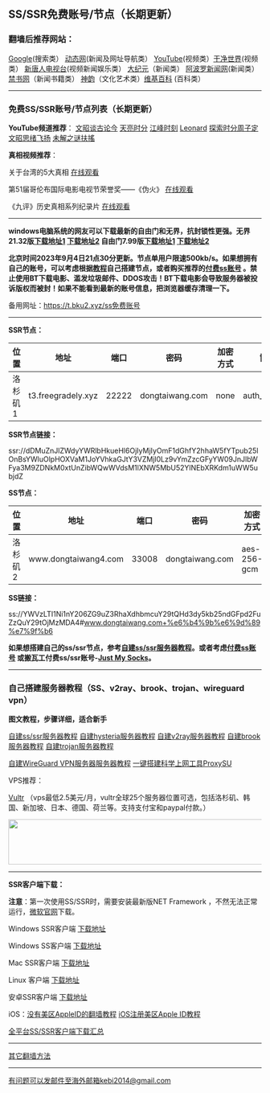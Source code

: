 ## SS/SSR免费账号/节点（长期更新）

### 翻墙后推荐网站：

[Google](https://www.google.com)(搜索类） [动态网](http://dongtaiwang.com)(新闻及网址导航类） [YouTube](https://www.youtube.com)(视频类）[干净世界](https://www.ganjing.com/zh-CN)(视频类）  [新唐人电视台](https://www.ntdtv.com)(视频新闻娱乐类）   [大纪元](https://www.epochtimes.com)（新闻类）  [阿波罗新闻网](https://www.aboluowang.com)(新闻类） [禁书网](https://www.bannedbook.org)（新闻书籍类）   [神韵](https://zh-cn.shenyun.com)（文化艺术类）[维基百科](https://zh.wikipedia.org/wiki/Wikipedia:%E9%A6%96%E9%A1%B5) (百科类）

***

### 免费SS/SSR账号/节点列表（长期更新）

**YouTube频道推荐**： [文昭谈古论今](https://www.youtube.com/@wenzhaoofficial/videos)   [天亮时分](https://www.youtube.com/@TianLiangTimes/streams)  [江峰时刻](https://www.youtube.com/@JiangFengTimes/videos)   [Leonard](https://www.youtube.com/channel/UC1mx_wcSHtfpLk5N_zY0TRg/videos)  [探索时分周子定](https://www.youtube.com/c/%E6%8E%A2%E7%B4%A2%E6%99%82%E5%88%86-%E5%91%A8%E5%AD%90%E5%AE%9A/videos) [文昭思绪飞扬](https://www.youtube.com/channel/UCTu_hTaVf3DJMpMIyOAq2Ew/videos) [未解之谜扶搖](https://www.youtube.com/c/%E6%9C%AA%E8%A7%A3%E4%B9%8B%E8%AC%8E%E6%89%B6%E6%90%96/videos)

**真相视频推荐**：

关于台湾的5大真相 [在线观看](https://www.youtube.com/watch?v=O2hbHbdYG2w&ab_channel=Leonard)

第51届哥伦布国际电影电视节荣誉奖——《伪火》  [在线观看](http://cn.ntdtv.com/gb/2014/01/07/a24016.html)  

《九评》历史真相系列纪录片  [在线观看](https://www.tuidang.org/9ping/)

***

**windows电脑系统的网友可以下载最新的自由门和无界，抗封锁性更强。无界21.32版[下载地址1](https://d2.freessr2.xyz/u2132.exe) [下载地址2](https://d.ssrfree4.xyz/u2132.exe) 自由门7.99版[下载地址1](https://d2.freessr2.xyz/fg799p.zip) [下载地址2](https://d.ssrfree4.xyz/fg799p.zip)**

**北京时间2023年9月4日21点30分更新。节点单用户限速500kb/s。如果想拥有自己的账号，可以考虑根据[教程](https://github.com/Alvin9999/new-pac/wiki/%E8%87%AA%E5%BB%BAss%E6%9C%8D%E5%8A%A1%E5%99%A8%E6%95%99%E7%A8%8B)自己搭建节点，或者购买推荐的[付费ss账号](https://github.com/Alvin9999/new-pac/wiki/V2free%E6%9C%BA%E5%9C%BA) 。禁止使用BT下载电影、滥发垃圾邮件、DDOS攻击！BT下载电影会导致服务器被投诉版权而被封！如果不能看到最新的账号信息，把浏览器缓存清理一下。**

备用网址：https://t.bku2.xyz/ss免费账号

***

**SSR节点：**

<table id="tablepress-1">
<thead>
<tr>
<th>位置</th>
<th>地址</th>
<th>端口</th>
<th>密码</th>
<th>加密方式</th>
<th>协议</th>
<th>混淆</th>
</tr>
</thead>
<tbody>
<tr>
<tr>
<td>洛杉矶1</td>
<td>t3.freegradely.xyz</td>
<td>22222</td>
<td>dongtaiwang.com</td>
<td>none</td>
<td>auth_chain_a</td>
<td>plain</td>
</tr>
</tbody>
</table>


**SSR节点链接：**

ssr://dDMuZnJlZWdyYWRlbHkueHl6OjIyMjIyOmF1dGhfY2hhaW5fYTpub25lOnBsYWluOlpHOXVaM1JoYVhkaGJtY3VZMjl0Lz9vYmZzcGFyYW09JnJlbWFya3M9ZDNkM0xtUnZibWQwWVdsM1lXNW5MbU52YlNEbXRKdm1uWW5ubjdZ

**SS节点：**

<table id="tablepress-1">
<thead>
<tr>
<th>位置</th>
<th>地址</th>
<th>端口</th>
<th>密码</th>
<th>加密方式</th>
</tr>
</thead>
<tbody>
<tr>
<tr>
<td>洛杉矶2</td>
<td>www.dongtaiwang4.com</td>
<td>33008</td>
<td>dongtaiwang.com</td>
<td>aes-256-gcm</td>
</tr>
</tbody>
</table>

**SS链接：**

ss://YWVzLTI1Ni1nY206ZG9uZ3RhaXdhbmcuY29tQHd3dy5kb25ndGFpd2FuZzQuY29tOjMzMDA4#www.dongtaiwang.com+%e6%b4%9b%e6%9d%89%e7%9f%b6

**如果想搭建自己的ss/ssr节点，参考[自建ss/ssr服务器教程](https://github.com/Alvin9999/new-pac/wiki/%E8%87%AA%E5%BB%BAss%E6%9C%8D%E5%8A%A1%E5%99%A8%E6%95%99%E7%A8%8B)。或者考虑[付费ss账号](https://github.com/Alvin9999/new-pac/wiki/V2free%E6%9C%BA%E5%9C%BA) 或搬瓦工付费ss/ssr账号-[Just My Socks](https://github.com/Alvin9999/new-pac/wiki/Just-My-Socks)。**


***


### 自己搭建服务器教程（SS、v2ray、brook、trojan、wireguard vpn） 

**图文教程，步骤详细，适合新手**

[自建ss/ssr服务器教程](https://github.com/Alvin9999/new-pac/wiki/%E8%87%AA%E5%BB%BAss%E6%9C%8D%E5%8A%A1%E5%99%A8%E6%95%99%E7%A8%8B) 
[自建hysteria服务器教程](https://github.com/Alvin9999/new-pac/wiki/%E8%87%AA%E5%BB%BAhysteria%E6%9C%8D%E5%8A%A1%E5%99%A8%E6%95%99%E7%A8%8B) 
[自建v2ray服务器教程](https://github.com/Alvin9999/new-pac/wiki/%E8%87%AA%E5%BB%BAv2ray%E6%9C%8D%E5%8A%A1%E5%99%A8%E6%95%99%E7%A8%8B) 
[自建brook服务器教程](https://github.com/Alvin9999/new-pac/wiki/%E8%87%AA%E5%BB%BAbrook%E6%9C%8D%E5%8A%A1%E5%99%A8%E6%95%99%E7%A8%8B) 
[自建trojan服务器教程](https://github.com/Alvin9999/new-pac/wiki/%E8%87%AA%E5%BB%BAtrojan%E6%9C%8D%E5%8A%A1%E5%99%A8%E6%95%99%E7%A8%8B) 

[自建WireGuard VPN服务器服务器教程](https://github.com/Alvin9999/new-pac/wiki/%E8%87%AA%E5%BB%BAWireGuard-VPN%E6%9C%8D%E5%8A%A1%E5%99%A8%E6%95%99%E7%A8%8B)
[一键搭建科学上网工具ProxySU](https://github.com/Alvin9999/new-pac/wiki/%E4%B8%80%E9%94%AE%E6%90%AD%E5%BB%BA%E7%A7%91%E5%AD%A6%E4%B8%8A%E7%BD%91%E5%B7%A5%E5%85%B7ProxySU)

VPS推荐：

[Vultr](https://www.vultr.com/?ref=7048874) （vps最低2.5美元/月，vultr全球25个服务器位置可选，包括洛杉矶、韩国、新加坡、日本、德国、荷兰等。支持支付宝和paypal付款。）

<a href="https://www.vultr.com/?ref=7048874"><img src="https://www.vultr.com/media/banners/banner_728x90.png" width="728" height="90"></a>


***


**SSR客户端下载：**

**注意**：第一次使用SS/SSR时，需要安装最新版NET Framework ，不然无法正常运行，[微软官网](https://dotnet.microsoft.com/zh-cn/download/dotnet-framework/net48)下载。

Windows SSR客户端 [下载地址](https://github.com/shadowsocksr-backup/shadowsocksr-csharp/releases) 

Windows SS客户端 [下载地址](https://github.com/shadowsocks/shadowsocks-windows/releases) 

Mac SSR客户端 [下载地址](https://github.com/shadowsocksr-backup/ShadowsocksX-NG/releases) 

Linux 客户端 [下载地址](http://www.mediafire.com/folder/xag0zy318a5tt/Linux) 

安卓SSR客户端 [下载地址](https://github.com/shadowsocksr-backup/shadowsocksr-android/releases/download/3.4.0.8/shadowsocksr-release.apk) 

iOS：[没有美区AppleID的翻墙教程](https://github.com/Alvin9999/new-pac/wiki/%E8%8B%B9%E6%9E%9C%E6%89%8B%E6%9C%BA%E7%BF%BB%E5%A2%99%E8%BD%AF%E4%BB%B6) [iOS注册美区Apple ID教程](https://github.com/Alvin9999/new-pac/wiki/iOS%E6%B3%A8%E5%86%8C%E7%BE%8E%E5%8C%BAApple-ID%E6%95%99%E7%A8%8B) 

[全平台SS/SSR客户端下载汇总](http://www.mediafire.com/folder/sfqz8bmodqdx5/shadowsocks相关客户端)

***

[其它翻墙方法](https://github.com/Alvin9999/new-pac/wiki/)

***

有问题可以发邮件至海外邮箱kebi2014@gmail.com
